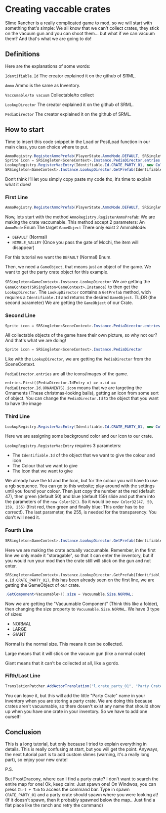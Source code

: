 # Creating vaccable crates

Slime Rancher is a really complicated game to mod, so we will start with something that's simple: We all know that we can't collect crates, they stick on the vacuum gun and you can shoot them... but what if we can vacuum them? And that's what we are going to do!

Definitions
----------

Here are the explanations of some words:

`Identifiable.Id` 
The creator explained it on the github of SRML.

`Ammo`
Ammo is the same as Inventory.

`Vaccumable/to vacuum`
Collectable/to collect

`LookupDirector`
The creator explained it on the github of SRML.

`PediaDirector`
The creator explained it on the github of SRML.


**How to start** 
------------------
Time to insert this code snippet in the Load or PostLoad function in our main class, you can choice where to put.

```csharp
AmmoRegistry.RegisterAmmoPrefab(PlayerState.AmmoMode.DEFAULT, SRSingleton<GameContext>.Instance.LookupDirector.GetPrefab(Identifiable.Id.CRATE_PARTY_01));
Sprite icon = SRSingleton<SceneContext>.Instance.PediaDirector.entries.First((PediaDirector.IdEntry x) => x.id == PediaDirector.Id.ORNAMENTS).icon;
LookupRegistry.RegisterVacEntry(Identifiable.Id.CRATE_PARTY_01, new Color32(138, 87, 40, 255), icon);
SRSingleton<GameContext>.Instance.LookupDirector.GetPrefab(Identifiable.Id.CRATE_PARTY_01).GetComponent<Vacuumable>().size = Vacuumable.Size.NORMAL;
```
Don‘t think I‘ll let you simply copy paste my code tho, it‘s time to explain what it does!

### First Line

```csharp
AmmoRegistry.RegisterAmmoPrefab(PlayerState.AmmoMode.DEFAULT, SRSingleton<GameContext>.Instance.LookupDirector.GetPrefab(Identifiable.Id.CRATE_PARTY_01));
```

Now, lets start with the method `AmmoRegistry.RegisterAmmoPrefab`:
We are making the crate vaccumable. This method accept 2 parameters:
An `AmmoMode` Enum
The target `GameObject`
There only exist 2 AmmoMode:

* `DEFAULT` (Normal)
* `NIMBLE_VALLEY` (Once you pass the gate of Mochi, the item will disappear)

For this tutorial we want the `DEFAULT` (Normal) Enum.

Then, we need a `GameObject`, that means just an object of the game. We want to get the party crate object for this example.

`SRSingleton<GameContext>.Instance.LookupDirector`
We are getting the `GameContext(SRSingleton<GameContext>.Instance)` to then get the `LookupDirector`. The `LookupDirector` contains a `GetPrefab` method, wich requires a `Identifiable.Id` and returns the desired `GameObject`.
TL;DR (the second parameter) We are getting the `GameObject` of our Crate.


### Second Line

```csharp
Sprite icon = SRSingleton<SceneContext>.Instance.PediaDirector.entries.First((PediaDirector.IdEntry x) => x.id == PediaDirector.Id.ORNAMENTS).icon;
```

All collectable objects of the game have their own picture, so why not our? And that's what we are doing!

```csharp
Sprite icon = SRSingleton<SceneContext>.Instance.PediaDirector
```
Like with the `LookupDirector`, we are getting the `PediaDirector` from the SceneContext.

`PediaDirector.entries` are all the icons/images of the game.

`entries.First((PediaDirector.IdEntry x) => x.id == PediaDirector.Id.ORNAMENTS).icon` means that we are targeting the Ornaments (These christmas-looking balls), getting an icon from some sort of object. You can change the `PediaDirector.Id` to the object that you want to have the image


### Third Line
```csharp
LookupRegistry.RegisterVacEntry(Identifiable.Id.CRATE_PARTY_01, new Color32(138, 87, 40, 255), icon);
```
Here we are assigning some background color and our icon to our crate.

`LookupRegistry.RegisterVacEntry` requires 3 parameters:
* The `Identifiable.Id` of the object that we want to give the colour and icon
* The Colour that we want to give
* The Icon that we want to give
  
We already have the Id and the Icon, but for the colour you will have to use a rgb sequence. You can go to this website; play around with the settings until you found your colour. Then just copy the number at the red (default 47), then green (default 50) and blue (default 159) slide and put them into the parameters of the `new Color32()`. So it would be `new Color32(47, 50, 159, 255)` (first red, then green and finally blue: This order has to be correct!). The last parameter, the 255, is needed for the transparency: You don't will need it.

### Fourth Line

```csharp
SRSingleton<GameContext>.Instance.LookupDirector.GetPrefab(Identifiable.Id.CRATE_PARTY_01).GetComponent<Vacuumable>().size = Vacuumable.Size.NORMAL;
```

Here we are making the crate actually vaccumable. Remember, in the first line we only made it "storagable", so that it can enter the inventory, but if you would run your mod then the crate still will stick on the gun and not enter.

`SRSingleton<GameContext>.Instance.LookupDirector.GetPrefab(Identifiable.Id.CRATE_PARTY_01)`, this has been already seen on the first line, we are getting the GameObject of our crate.

```csharp
.GetComponent<Vacuumable>().size = Vacuumable.Size.NORMAL;
```
Now we are getting the "Vacuumable Component" (Think this like a folder), then changing the size property to `Vacuumable.Size.NORMAL`. We have 3 type of sizes:
* NORMAL
* LARGE
* GIANT
  
Normal is the normal size. This means it can be collected.

Large means that it will stick on the vacuum gun (like a normal crate)

Giant means that it can't be collected at all, like a gordo.

### Fifth/Last Line

```csharp
TranslationPatcher.AddActorTranslation("l.crate_party_01", "Party Crate");
```
You can leave it, but this will add the little "Party Crate" name in your inventory when you are storing a party crate. We are doing this because crates aren't vacuumable, so there dosen't exist any name that should show up when you have one crate in your inventory. So we have to add one ourself!

## Conclusion

This is a long tutorial, but only because I tried to explain everything in details. This is really confusing at start, but you will get the point. Anyways, the next tutorial part is to add custom slimes (warning, it's a really long part), so enjoy your new crate!

P.S.

But FrostDracony, where can I find a party crate? I don't want to search the entire map for one! Ok, keep calm: Just spawn one! On Windwos, you can press `Ctrl + Tab` to access the command bar. Type in spawn `CRATE_PARTY_01` and a party crate should spawn where you were looking at! (If it doesn't spawn, then it probably spawned below the map.. Just find a flat place like the ranch and retry the command)

